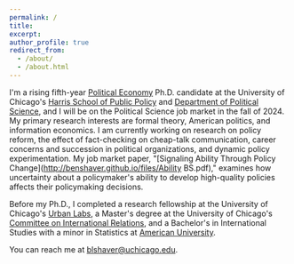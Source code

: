 ```yaml
---
permalink: /
title: 
excerpt:
author_profile: true
redirect_from: 
  - /about/
  - /about.html
--- 
```


I'm a rising fifth-year [Political Economy](https://politicaleconomy.uchicago.edu/) Ph.D. candidate at the University of Chicago's [Harris School of Public Policy](https://harris.uchicago.edu/) and [Department of Political Science](https://political-science.uchicago.edu/), and I will be on the Political Science job market in the fall of 2024. My primary research interests are formal theory, American politics, and information economics. I am currently working on research on policy reform, the effect of fact-checking on cheap-talk communication, career concerns and succession in political organizations, and dynamic policy experimentation. My job market paper, "[Signaling Ability Through Policy Change](http://benshaver.github.io/files/Ability BS.pdf)," examines how uncertainty about a policymaker's ability to develop high-quality policies affects their policymaking decisions. 

Before my Ph.D., I completed a research fellowship at the University of Chicago's [Urban Labs](https://urbanlabs.uchicago.edu/), a Master's degree at the University of Chicago's [Committee on International Relations](https://cir.uchicago.edu/), and a Bachelor's in International Studies with a minor in Statistics at [American University](https://www.american.edu/). 

You can reach me at [blshaver@uchicago.edu](mailto:blshaver@uchicago.edu). 
